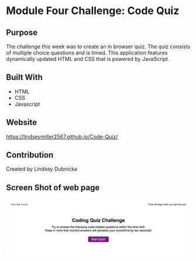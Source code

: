 # Module Four Challenge: Code Quiz

## Purpose
The challenge this week was to create an in browser quiz. The quiz consists of multiple choice questions and is timed. This application features dynamically updated HTML and CSS that is powered by JavaScript. 

## Built With
* HTML
* CSS
* Javascript

## Website
https://lindseymiller2567.github.io/Code-Quiz/

## Contribution
Created by Lindsey Dubnicka

## Screen Shot of web page
![ScreenShot](./assets/images/code-quiz-screenshot.png)
